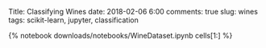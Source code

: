 Title: Classifying Wines
date: 2018-02-06 6:00 
comments: true
slug: wines
tags: scikit-learn, jupyter, classification

{% notebook downloads/notebooks/WineDataset.ipynb cells[1:] %}
